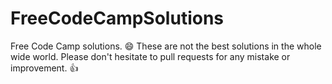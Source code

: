 # FreeCodeCampSolutions
Free Code Camp solutions. :smile: These are not the best solutions in the whole wide world. Please don't hesitate to pull requests for any mistake or improvement. :thumbsup:



